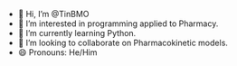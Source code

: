 - 👋 Hi, I’m @TinBMO
- 👀 I’m interested in programming applied to Pharmacy. 
- 🌱 I’m currently learning Python.
- 💞️ I’m looking to collaborate on Pharmacokinetic models. 
- 😄 Pronouns: He/Him

<!---
TinBMO/TinBMO is a ✨ special ✨ repository because its `README.md` (this file) appears on your GitHub profile.
You can click the Preview link to take a look at your changes.
--->
